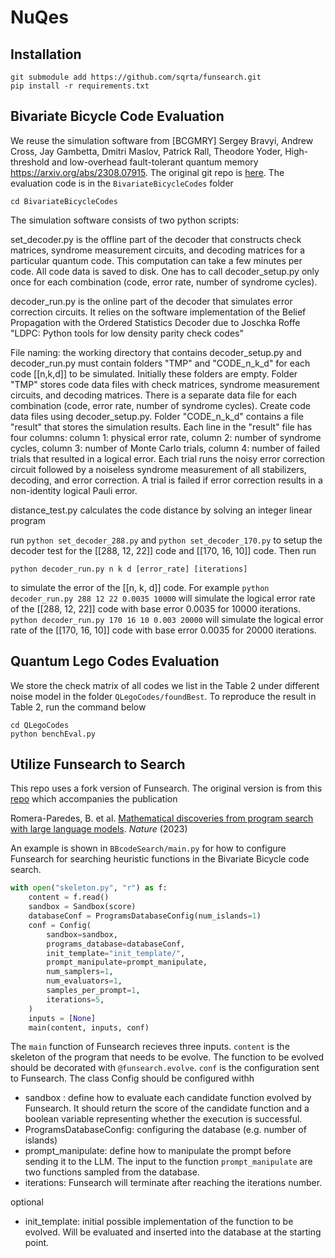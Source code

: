 # NuQes

## Installation

```
git submodule add https://github.com/sqrta/funsearch.git
pip install -r requirements.txt
```

## Bivariate Bicycle Code Evaluation

We reuse the simulation software from [BCGMRY] Sergey Bravyi, Andrew Cross, Jay Gambetta, Dmitri Maslov, Patrick Rall, Theodore Yoder, High-threshold and low-overhead fault-tolerant quantum memory https://arxiv.org/abs/2308.07915. The original git repo is [here](https://github.com/sbravyi/BivariateBicycleCodes). The evaluation code is in the `BivariateBicycleCodes` folder

```
cd BivariateBicycleCodes
```

The simulation software consists of two python scripts:

set_decoder.py is the offline part of the decoder that constructs check matrices, syndrome measurement circuits, and decoding matrices for a particular quantum code. This computation can take a few minutes per code. All code data is saved to disk. One has to call decoder_setup.py only once for each combination (code, error rate, number of syndrome cycles).

decoder_run.py is the online part of the decoder that simulates error correction circuits. It relies on the software implementation of the Belief Propagation with the Ordered Statistics Decoder due to Joschka Roffe "LDPC: Python tools for low density parity check codes"

File naming: the working directory that contains decoder_setup.py and decoder_run.py must contain folders "TMP" and "CODE_n_k_d" for each code [[n,k,d]] to be simulated. Initially these folders are empty. Folder "TMP" stores code data files with check matrices, syndrome measurement circuits, and decoding matrices. There is a separate data file for each combination (code, error rate, number of syndrome cycles). Create code data files using decoder_setup.py. Folder "CODE_n_k_d" contains a file "result" that stores the simulation results. Each line in the "result" file has four columns: column 1: physical error rate, column 2: number of syndrome cycles, column 3: number of Monte Carlo trials, column 4: number of failed trials that resulted in a logical error. Each trial runs the noisy error correction circuit followed by a noiseless syndrome measurement of all stabilizers, decoding, and error correction. A trial is failed if error correction results in a non-identity logical Pauli error.

distance_test.py calculates the code distance by solving an integer linear program

run `python set_decoder_288.py` and `python set_decoder_170.py` to setup the decoder test for the [[288, 12, 22]] code and [[170, 16, 10]] code. Then run 
```
python decoder_run.py n k d [error_rate] [iterations]
``` 
to simulate the error of the [[n, k, d]] code. For example `python decoder_run.py 288 12 22 0.0035 10000` will simulate the logical error rate of the [[288, 12, 22]] code with base error 0.0035 for 10000 iterations. `python decoder_run.py 170 16 10 0.003 20000` will simulate the logical error rate of the [[170, 16, 10]] code with base error 0.0035 for 20000 iterations.

## Quantum Lego Codes Evaluation

We store the check matrix of all codes we list in the Table 2 under different noise model in the folder `QLegoCodes/foundBest`. To reproduce the result in Table 2, run the command below

```
cd QLegoCodes
python benchEval.py
```

## Utilize Funsearch to Search

This repo uses a fork version of Funsearch. The original version is from this [repo](https://github.com/google-deepmind/funsearch) which accompanies the publication 

Romera-Paredes, B. et al. [Mathematical discoveries from program search with large language models](https://www.nature.com/articles/s41586-023-06924-6). *Nature* (2023)

An example is shown in `BBcodeSearch/main.py` for how to configure Funsearch for searching heuristic functions in the Bivariate Bicycle code search. 

```python
with open("skeleton.py", "r") as f:
    content = f.read()
    sandbox = Sandbox(score)
    databaseConf = ProgramsDatabaseConfig(num_islands=1)
    conf = Config(
        sandbox=sandbox,
        programs_database=databaseConf,
        init_template="init_template/",
        prompt_manipulate=prompt_manipulate,
        num_samplers=1,
        num_evaluators=1,
        samples_per_prompt=1,
        iterations=5,
    )
    inputs = [None]
    main(content, inputs, conf)
```
The `main` function of Funsearch recieves three inputs. `content` is the skeleton of the program that needs to be evolve. The function to be evolved should be decorated with `@funsearch.evolve`. `conf` is the configuration sent to Funsearch. The class Config should be configured withh

- sandbox : define how to evaluate each candidate function evolved by Funsearch. It should return the score of the candidate function and a boolean variable representing whether the execution is successful.
- ProgramsDatabaseConfig: configuring the database (e.g. number of islands)
- prompt_manipulate: define how to manipulate the prompt before sending it to the LLM. The input to the function `prompt_manipulate` are two functions sampled from the database.
- iterations: Funsearch will terminate after reaching the iterations number.
  
optional

- init_template: initial possible implementation of the function to be evolved. Will be evaluated and inserted into the database at the starting point.